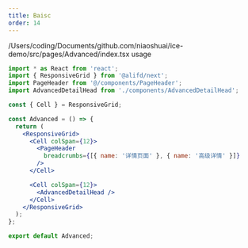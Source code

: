 ```yaml
---
title: Baisc
order: 14
---
```


/Users/coding/Documents/github.com/niaoshuai/ice-demo/src/pages/Advanced/index.tsx usage
```jsx
import * as React from 'react';
import { ResponsiveGrid } from '@alifd/next';
import PageHeader from '@/components/PageHeader';
import AdvancedDetailHead from './components/AdvancedDetailHead';

const { Cell } = ResponsiveGrid;

const Advanced = () => {
  return (
    <ResponsiveGrid>
      <Cell colSpan={12}>
        <PageHeader
          breadcrumbs={[{ name: '详情页面' }, { name: '高级详情' }]}
        />
      </Cell>

      <Cell colSpan={12}>
        <AdvancedDetailHead />
      </Cell>
    </ResponsiveGrid>
  );
};

export default Advanced;
```